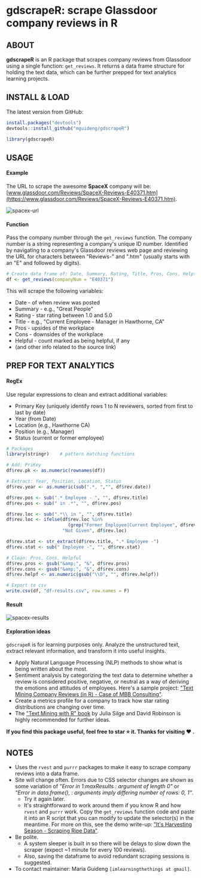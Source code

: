 gdscrapeR: scrape Glassdoor company reviews in R
================

ABOUT
-----

**gdscrapeR** is an R package that scrapes company reviews from Glassdoor using a single function: `get_reviews`. It returns a data frame structure for holding the text data, which can be further prepped for text analytics learning projects.

INSTALL & LOAD
--------------

The latest version from GitHub:

``` r
install.packages("devtools")
devtools::install_github("mguideng/gdscrapeR")

library(gdscrapeR)
```

USAGE
-----

#### Example

The URL to scrape the awesome **SpaceX** company will be: [www.glassdoor.com/Reviews/SpaceX-Reviews-E40371.htm](https://www.glassdoor.com/Reviews/SpaceX-Reviews-E40371.htm).

![spacex-url](https://raw.githubusercontent.com/mguideng/gdscrapeR/master/images/spacex-url.PNG)

#### Function

Pass the company number through the `get_reviews` function. The company number is a string representing a company's unique ID number. Identified by navigating to a company's Glassdoor reviews web page and reviewing the URL for characters between "Reviews-" and ".htm" (usually starts with an "E" and followed by digits).

``` r
# Create data frame of: Date, Summary, Rating, Title, Pros, Cons, Helpful
df <- get_reviews(companyNum = "E40371")
```

This will scrape the following variables:

-   Date - of when review was posted
-   Summary - e.g., "Great People"
-   Rating - star rating between 1.0 and 5.0
-   Title - e.g., "Current Employee - Manager in Hawthorne, CA"
-   Pros - upsides of the workplace
-   Cons - downsides of the workplace
-   Helpful - count marked as being helpful, if any
-   (and other info related to the source link)

PREP FOR TEXT ANALYTICS
-----------------------

#### RegEx

Use regular expressions to clean and extract additional variables:

-   Primary Key (uniquely identify rows 1 to N reviewers, sorted from first to last by date)
-   Year (from Date)
-   Location (e.g., Hawthorne CA)
-   Position (e.g., Manager)
-   Status (current or former employee)

``` r
# Packages
library(stringr)    # pattern matching functions

# Add: PriKey
df$rev.pk <- as.numeric(rownames(df))

# Extract: Year, Position, Location, Status
df$rev.year <- as.numeric(sub(".*, ","", df$rev.date))

df$rev.pos <- sub(".* Employee - ", "", df$rev.title)
df$rev.pos <- sub(" in .*", "", df$rev.pos)

df$rev.loc <- sub(".*\\ in ", "", df$rev.title)
df$rev.loc <- ifelse(df$rev.loc %in% 
                       (grep("Former Employee|Current Employee", df$rev.loc, value = T)), 
                     "Not Given", df$rev.loc)

df$rev.stat <- str_extract(df$rev.title, ".* Employee -")
df$rev.stat <- sub(" Employee -", "", df$rev.stat)

# Clean: Pros, Cons, Helpful
df$rev.pros <- gsub("&amp;", "&", df$rev.pros)
df$rev.cons <- gsub("&amp;", "&", df$rev.cons)
df$rev.helpf <- as.numeric(gsub("\\D", "", df$rev.helpf))

# Export to csv
write.csv(df, "df-results.csv", row.names = F)
```

#### Result

![spacex-results](https://raw.githubusercontent.com/mguideng/gdscrapeR/master/images/spacex-results.PNG)

#### Exploration ideas

`gdscrapeR` is for learning purposes only. Analyze the unstructured text, extract relevant information, and transform it into useful insights.

-   Apply Natural Language Processing (NLP) methods to show what is being written about the most.
-   Sentiment analysis by categorizing the text data to determine whether a review is considered positive, negative, or neutral as a way of deriving the emotions and attitudes of employees. Here's a sample project: ["Text Mining Company Reviews (in R) - Case of MBB Consulting"](https://mguideng.github.io/2018-07-16-text-mining-glassdoor-big3/).
-   Create a metrics profile for a company to track how star rating distributions are changing over time.
-   The ["Text Mining with R" book](https://www.tidytextmining.com/) by Julia Silge and David Robinson is highly recommended for further ideas.

**If you find this package useful, feel free to star :star: it. Thanks for visiting :heart: .**

NOTES
-----

-   Uses the `rvest` and `purrr` packages to make it easy to scrape company reviews into a data frame.
-   Site will change often. Errors due to CSS selector changes are shown as some variation of *"Error in 1:maxResults : argument of length 0"* or *"Error in data.frame(), : arguments imply differing number of rows: 0, 1"*.
    -   Try it again later.
    -   It's straightforward to work around them if you know R and how `rvest` and `purrr` work. Copy the `get_reviews` function code and paste it into an R script that you can modify to update the selector(s) in the meantime. For more on this, see the demo write-up: ["It's Harvesting Season - Scraping Ripe Data"](https://mguideng.github.io/2018-08-01-rvesting-glassdoor/).
-   Be polite.
    -   A system sleeper is built in so there will be delays to slow down the scraper (expect ~1 minute for every 100 reviews).
    -   Also, saving the dataframe to avoid redundant scraping sessions is suggested.
-   To contact maintainer: Maria Guideng `[imlearningthethings at gmail]`.
